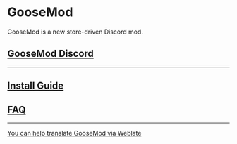 # GooseMod

GooseMod is a new store-driven Discord mod.

## [GooseMod Discord](https://discord.gg/neMncS2)

---

## [Install Guide](https://github.com/GooseMod/GooseMod/wiki/Install-Guide)

## [FAQ](https://github.com/GooseMod/GooseMod/wiki/FAQ)

---

[You can help translate GooseMod via Weblate](https://hosted.weblate.org/projects/goosemod/goosemod/)